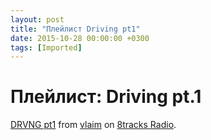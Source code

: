 ```yaml
---
layout: post
title: "Плейлист Driving pt1"
date: 2015-10-28 00:00:00 +0300
tags: [Imported]
---
```

# Плейлист: Driving pt.1

[DRVNG pt1](http://8tracks.com/vlaim/drvng-pt1?utm_medium=referral&utm_content=mix-page&utm_campaign=embed_button) from [vlaim](http://8tracks.com/vlaim?utm_medium=referral&utm_content=mix-page&utm_campaign=embed_button) on [8tracks Radio](http://8tracks.com?utm_medium=referral&utm_content=mix-page&utm_campaign=embed_button).